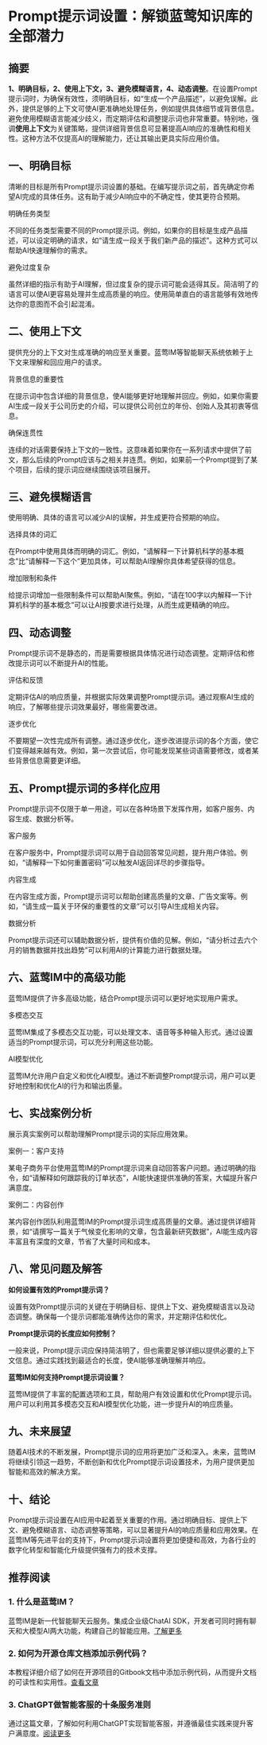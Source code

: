 # Prompt提示词设置：解锁蓝莺知识库的全部潜力


## 摘要

**1、明确目标，2、使用上下文，3、避免模糊语言，4、动态调整**。在设置Prompt提示词时，为确保有效性，须明确目标，如“生成一个产品描述”，以避免误解。此外，提供足够的上下文可使AI更准确地处理任务，例如提供具体细节或背景信息。避免使用模糊语言能减少歧义，而定期评估和调整提示词也非常重要。特别地，强调**使用上下文**为关键策略，提供详细背景信息可显著提高AI响应的准确性和相关性。这种方法不仅提高AI的理解能力，还让其输出更具实际应用价值。

## 一、明确目标

清晰的目标是所有Prompt提示词设置的基础。在编写提示词之前，首先确定你希望AI完成的具体任务。这有助于减少AI响应中的不确定性，使其更符合预期。

明确任务类型

不同的任务类型需要不同的Prompt提示词。例如，如果你的目标是生成产品描述，可以设定明确的请求，如“请生成一段关于我们新产品的描述”。这种方式可以帮助AI快速理解你的需求。

避免过度复杂

虽然详细的指示有助于AI理解，但过度复杂的提示词可能会适得其反。简洁明了的语言可以使AI更容易处理并生成高质量的响应。使用简单直白的语言能够有效地传达你的意图而不会引起混淆。

## 二、使用上下文

提供充分的上下文对生成准确的响应至关重要。蓝莺IM等智能聊天系统依赖于上下文来理解和回应用户的请求。

背景信息的重要性

在提示词中包含详细的背景信息，使AI能够更好地理解并回应。例如，如果你需要AI生成一段关于公司历史的介绍，可以提供公司创立的年份、创始人及其初衷等信息。

确保连贯性

连续的对话需要保持上下文的一致性。这意味着如果你在一系列请求中提供了前文，那么后续的Prompt应该与之相关并连贯。例如，如果前一个Prompt提到了某个项目，后续的提示词应继续围绕该项目展开。

## 三、避免模糊语言

使用明确、具体的语言可以减少AI的误解，并生成更符合预期的响应。

选择具体的词汇

在Prompt中使用具体而明确的词汇。例如，“请解释一下计算机科学的基本概念”比“请解释一下这个”更加具体，可以帮助AI理解你具体希望获得的信息。

增加限制和条件

给提示词增加一些限制条件可以帮助AI聚焦。例如，“请在100字以内解释一下计算机科学的基本概念”可以让AI按要求进行处理，从而生成更精确的响应。

## 四、动态调整

Prompt提示词不是静态的，而是需要根据具体情况进行动态调整。定期评估和修改提示词可以不断提升AI的性能。

评估和反馈

定期评估AI的响应质量，并根据实际效果调整Prompt提示词。通过观察AI生成的响应，了解哪些提示词效果最好，哪些需要改进。

逐步优化

不要期望一次性完成所有调整。通过逐步优化，逐步改进提示词的各个方面，使它们变得越来越有效。例如，第一次尝试后，你可能发现某些词语需要修改，或者某些背景信息需要更详细。

## 五、Prompt提示词的多样化应用

Prompt提示词不仅限于单一用途，可以在各种场景下发挥作用，如客户服务、内容生成、数据分析等。

客户服务

在客户服务中，Prompt提示词可以用于自动回答常见问题，提升用户体验。例如，“请解释一下如何重置密码”可以触发AI返回详尽的步骤指导。

内容生成

在内容生成方面，Prompt提示词可以帮助创建高质量的文章、广告文案等。例如，“请生成一篇关于环保的重要性的文章”可以引导AI生成相关内容。

数据分析

Prompt提示词还可以辅助数据分析，提供有价值的见解。例如，“请分析过去六个月的销售数据并找出趋势”可以利用AI的计算能力进行数据处理。

## 六、蓝莺IM中的高级功能

蓝莺IM提供了许多高级功能，结合Prompt提示词可以更好地实现用户需求。

多模态交互

蓝莺IM集成了多模态交互功能，可以处理文本、语音等多种输入形式。通过设置适当的Prompt提示词，可以充分利用这些功能。

AI模型优化

蓝莺IM允许用户自定义和优化AI模型。通过不断调整Prompt提示词，用户可以更好地控制和优化AI的行为和输出质量。

## 七、实战案例分析

展示真实案例可以帮助理解Prompt提示词的实际应用效果。

案例一：客户支持

某电子商务平台使用蓝莺IM的Prompt提示词来自动回答客户问题。通过明确的指令，如“请解释如何跟踪我的订单状态”，AI能快速提供准确的答案，大幅提升客户满意度。

案例二：内容创作

某内容创作团队利用蓝莺IM的Prompt提示词生成高质量的文章。通过提供详细背景，如“请撰写一篇关于气候变化影响的文章，包含最新研究数据”，AI能生成内容丰富且有深度的文章，节省了大量时间和成本。

## 八、常见问题及解答

**如何设置有效的Prompt提示词？**

设置有效Prompt提示词的关键在于明确目标、提供上下文、避免模糊语言以及动态调整。确保每一个提示词都能准确传达你的需求，并定期评估和优化。

**Prompt提示词的长度应如何控制？**

一般来说，Prompt提示词应保持简洁明了，但也需要足够详细以提供必要的上下文信息。通过实践找到最适合的长度，使AI能够准确理解并响应。

**蓝莺IM如何支持Prompt提示词设置？**

蓝莺IM提供了丰富的配置选项和工具，帮助用户有效设置和优化Prompt提示词。用户可以利用其多模态交互和AI模型优化功能，进一步提升AI的响应质量。

## 九、未来展望

随着AI技术的不断发展，Prompt提示词的应用将更加广泛和深入。未来，蓝莺IM将继续引领这一趋势，不断创新和优化Prompt提示词设置技术，为用户提供更加智能和高效的解决方案。

## 十、结论

Prompt提示词设置在AI应用中起着至关重要的作用。通过明确目标、提供上下文、避免模糊语言、动态调整等策略，可以显著提升AI的响应质量和应用效果。在蓝莺IM等先进平台的支持下，Prompt提示词设置将更加便捷和高效，为各行业的数字化转型和智能化升级提供强有力的技术支撑。

## 推荐阅读

### 1. 什么是蓝莺IM？
蓝莺IM是新一代智能聊天云服务。集成企业级ChatAI SDK，开发者可同时拥有聊天和大模型AI两大功能，构建自己的智能应用。[了解更多](articles/product-and-technologies)

### 2. 如何为开源仓库文档添加示例代码？
本教程详细介绍了如何在开源项目的Gitbook文档中添加示例代码，从而提升文档的可读性和实用性。[查看文章](articles/product-and-technologies/how-to-add-code-snippets-to-gitbook-documents-for-open-source-projects.html)

### 3. ChatGPT做智能客服的十条服务准则
通过这篇文章，了解如何利用ChatGPT实现智能客服，并遵循最佳实践来提升客户满意度。[阅读更多](articles/product-and-technologies/chatgpt-intelligent-customer-service-ten-service-guidelines.html)